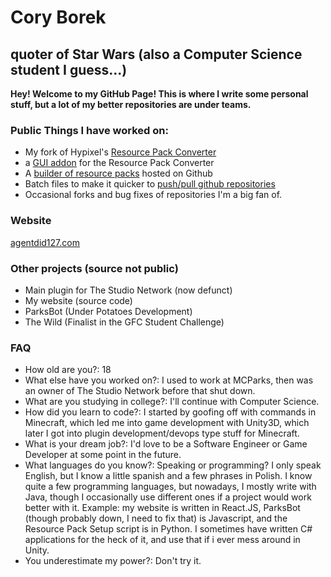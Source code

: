 # Cory Borek

## quoter of Star Wars (also a Computer Science student I guess...)

**Hey! Welcome to my GitHub Page! This is where I write some personal stuff, but a lot of my better repositories are under teams.**

### Public Things I have worked on:
 - My fork of Hypixel's [Resource Pack Converter](https://github.com/agentdid127/ResourcePackConverter)
 - a [GUI addon](https://github.com/agentdid127/RPC-GUI) for the Resource Pack Converter
 - A [builder of resource packs](https://github.com/CoryBorek/resource-pack-setup) hosted on Github
 - Batch files to make it quicker to [push/pull github repositories](https://github.com/CoryBorek/EasyPush-Pull)
 - Occasional forks and bug fixes of repositories I'm a big fan of.
 
 ### Website
 [agentdid127.com](https://www.agentdid127.com/)
 
 ### Other projects (source not public)
 - Main plugin for The Studio Network (now defunct)
 - My website (source code)
 - ParksBot (Under Potatoes Development)
 - The Wild (Finalist in the GFC Student Challenge)
 
 ### FAQ
 - How old are you?: 18
 - What else have you worked on?: I used to work at MCParks, then was an owner of The Studio Network before that shut down.
 - What are you studying in college?: I'll continue with Computer Science.
 - How did you learn to code?: I started by goofing off with commands in Minecraft, which led me into game development with Unity3D, which later I got into plugin development/devops type stuff for Minecraft.
 - What is your dream job?: I'd love to be a Software Engineer or Game Developer at some point in the future.
 - What languages do you know?: Speaking or programming? I only speak English, but I know a little spanish and a few phrases in Polish. I know quite a few programming languages, but nowadays, I mostly write with Java, though I occasionally use different ones if a project would work better with it. Example: my website is written in React.JS, ParksBot (though probably down, I need to fix that) is Javascript, and the Resource Pack Setup script is in Python. I sometimes have written C# applications for the heck of it, and use that if i ever mess around in Unity.
 - You underestimate my power?: Don't try it.
